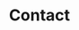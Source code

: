 ---
templateKey: contact-page
title: Contact
blurb: >
  Finally, if you wish to contact me for any other reason, you may send me an email or reach out via phone
email: "kashi@kashis.com.au"
phone: "+977 9808 066 903"
sections:
  - personal:
    sectionTitle: "Personal"
    links:
      - instagram:
        blurb: >
          I use Instagram to keep friends and family up to date on my travels, rock-climbing, and other adventures. Follow me @kashisamaraweera
        btnText: "@kashisamaraweera"
        title: "Follow me on @kashisamaraweera"
        url: "https://www.instagram.com/kashisamaraweera/"
      - enroute:
        blurb: >
          I’m also studying a Bachelor of Arts in Philosophy and Linguistics, and keep a blog that corresponds to the output of my studies., It’s wordy, but available on Medium at En Route.
        btnText: "En Route"
        title: "Read my philosophical exports on En Route"
        url: "https://enroute.kashis.com.au/"
  - professional:
    sectionTitle: "Professional"
    links:
      - linkedin:
        blurb: >
          I keep a living Resumé on LinkedIn, where you can connect to my professional network and read through my work experience in detail.
        btnText: "LinkedIn"
        title: "Connect with me on LinkedIn"
        url: "https://au.linkedin.com/in/kashisau"
      - theunlikelysherpas:
        blurb: >
          I’m currently living in Kathmandu, Nepal, engaged as a volunteer ICT Officer in Kirtipur Municipality until March 2019. Follow my adventure at The Unlikely Sherpas
        btnText: "The Unlikely Sherpas"
        title: "Read about the progress of my volunteer role on The Unlikely Sherpas"
        url: "https://medium.com/the-unlikely-sherpas"
  - photography:
    sectionTitle: "Photography"
    links:
      - photography:
        blurb: >
          Follow my progress as a photographer either on my Instagram account, @kashis.photo; or on my Flicker account, kashisau.
        btnText: "Photography"
        title: "See my photos on Flickr"
        url: "https://www.flickr.com/people/kashisau/"
      - theunlikelysherpas:
        blurb: ""
        btnText: "@kashis.photo on Instagram"
        title: "See my photos on Instagram"
        url: "https://www.instagram.com/kashis.photo/"
---